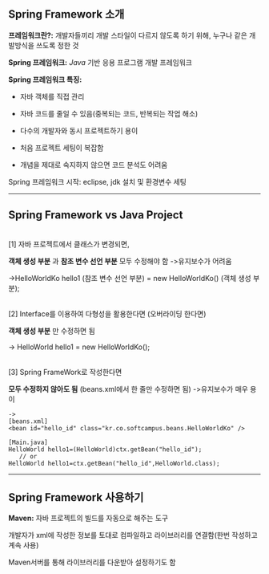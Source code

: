 ## Spring Framework 소개

__프레임워크란?:__ 개발자들끼리 개발 스타일이 다르지 않도록 하기 위해, 누구나 같은 개발방식을 쓰도록 정한 것

__Spring 프레임워크:__ _Java_ 기반 응용 프로그램 개발 프레임워크

__Spring 프레임워크 특징:__

+ 자바 객체를 직접 관리

- 자바 코드를 줄일 수 있음(중복되는 코드, 반복되는 작업 해소)

* 다수의 개발자와 동시 프로젝트하기 용이

+ 처음 프로젝트 세팅이 복잡함

- 개념을 제대로 숙지하지 않으면 코드 분석도 어려움

Spring 프레임워크 시작: eclipse, jdk 설치 및 환경변수 세팅

----------------------------

## Spring Framework vs Java Project
<br>
[1]
자바 프로젝트에서 클래스가 변경되면,

__객체 생성 부분__ 과 __참조 변수 선언 부분__ 모두 수정해야 함 ->유지보수가 어려움

->HelloWorldKo hello1 (참조 변수 선언 부분) = new HelloWorldKo() (객체 생성 부분);

<br>
[2] Interface를 이용하여 다형성을 활용한다면 (오버라이딩 한다면)

__객체 생성 부분__ 만 수정하면 됨

-> HelloWorld hello1 = new HelloWorldKo();

<br>
[3] Spring FrameWork로 작성한다면 

__모두 수정하지 않아도 됨__ (beans.xml에서 한 줄만 수정하면 됨) ->유지보수가 매우 용이   

```
-> 
[beans.xml]
<bean id="hello_id" class="kr.co.softcampus.beans.HelloWorldKo" />

[Main.java]
HelloWorld hello1=(HelloWorld)ctx.getBean("hello_id");
   // or
HelloWorld hello1=ctx.getBean("hello_id",HelloWorld.class);
```

-------------

## Spring Framework 사용하기
__Maven:__ 자바 프로젝트의 빌드를 자동으로 해주는 도구

개발자가 xml에 작성한 정보를 토대로 컴파일하고 라이브러리를 연결함(한번 작성하고 계속 사용)

Maven서버를 통해 라이브러리를 다운받아 설정하기도 함
